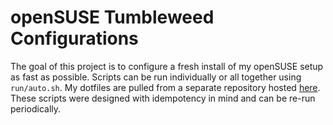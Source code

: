 # openSUSE Tumbleweed Configurations

The goal of this project is to configure a fresh install of my openSUSE setup
as fast as possible. Scripts can be run individually or all together using
`run/auto.sh`. My dotfiles are pulled from a separate repository hosted
[here](https://github.com/yuzhoumo/dotfiles). These scripts were designed with
idempotency in mind and can be re-run periodically.
